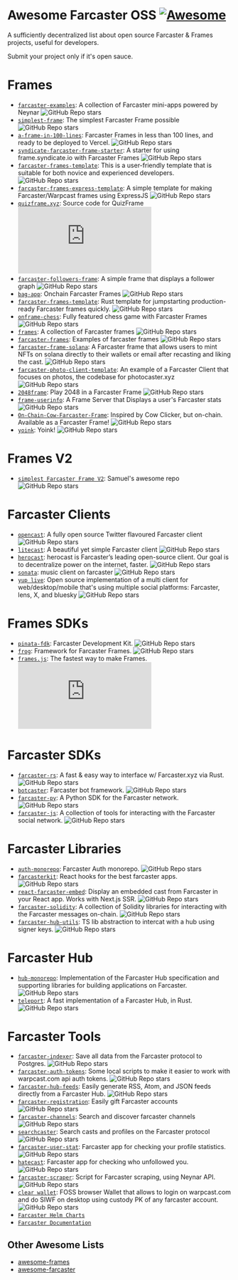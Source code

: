 # Awesome Farcaster OSS [![Awesome](https://awesome.re/badge.svg)](https://github.com/FTCHD/awesome-farcaster-dev)

A sufficiently decentralized list about open source Farcaster & Frames projects, useful for developers.

Submit your project only if it's open sauce.

# Frames
- [`farcaster-examples`](https://github.com/neynarxyz/farcaster-examples): A collection of Farcaster mini-apps powered by Neynar ![GitHub Repo stars](https://img.shields.io/github/stars/neynarxyz/farcaster-examples)
- [`simplest-frame`](https://github.com/depatchedmode/simplest-frame): The simplest Farcaster Frame possible ![GitHub Repo stars](https://img.shields.io/github/stars/depatchedmode/simplest-frame)
- [`a-frame-in-100-lines`](https://github.com/Zizzamia/a-frame-in-100-lines): Farcaster Frames in less than 100 lines, and ready to be deployed to Vercel. ![GitHub Repo stars](https://img.shields.io/github/stars/Zizzamia/a-frame-in-100-lines)
- [`syndicate-farcaster-frame-starter`](https://github.com/WillPapper/syndicate-farcaster-frame-starter): A starter for using frame.syndicate.io with Farcaster Frames ![GitHub Repo stars](https://img.shields.io/github/stars/WillPapper/syndicate-farcaster-frame-starter)
- [`farcaster-frames-template`](https://github.com/nekofar/farcaster-frames-template): This is a user-friendly template that is suitable for both novice and experienced developers. ![GitHub Repo stars](https://img.shields.io/github/stars/nekofar/farcaster-frames-template)
- [`farcaster-frames-express-template`](https://github.com/SamBroner/farcaster-frames-express-template): A simple template for making Farcaster/Warpcast frames using ExpressJS ![GitHub Repo stars](https://img.shields.io/github/stars/SamBroner/farcaster-frames-express-template)
- [`quizframe.xyz`](https://github.com/w1nt3r-eth/quizframe.xyz): Source code for QuizFrame ![GitHub Repo stars](https://img.shields.io/github/stars/w1nt3r-eth/quizframe.xyz)
- [`farcaster-followers-frame`](https://github.com/karmacoma-eth/farcaster-followers-frame): A simple frame that displays a follower graph ![GitHub Repo stars](https://img.shields.io/github/stars/karmacoma-eth/farcaster-followers-frame)
- [`bag-app`](https://github.com/Destiner/bag-app): Onchain Farcaster Frames ![GitHub Repo stars](https://img.shields.io/github/stars/Destiner/bag-app)
- [`farcaster-frames-template`](https://github.com/jpgonzalezra/farcaster-frames-template): Rust template for jumpstarting production-ready Farcaster frames quickly. ![GitHub Repo stars](https://img.shields.io/github/stars/jpgonzalezra/farcaster-frames-template)
- [`onframe-chess`](https://github.com/fiveoutofnine/onframe-chess): Fully featured chess game with Farcaster Frames ![GitHub Repo stars](https://img.shields.io/github/stars/fiveoutofnine/onframe-chess)
- [`frames`](https://github.com/gskril/frames): A collection of Farcaster frames ![GitHub Repo stars](https://img.shields.io/github/stars/gskril/frames)
- [`farcaster-frames`](https://github.com/stuckinaboot/farcaster-frames): Examples of farcaster frames ![GitHub Repo stars](https://img.shields.io/github/stars/stuckinaboot/farcaster-frames)
- [`farcaster-frame-solana`](https://github.com/avneesh0612/farcaster-frame-solana): A Farcaster frame that allows users to mint NFTs on solana directly to their wallets or email after recasting and liking the cast. ![GitHub Repo stars](https://img.shields.io/github/stars/avneesh0612/farcaster-frame-solana)
- [`farcaster-photo-client-template`](https://github.com/PinataCloud/farcaster-photo-client-template): An example of a Farcaster Client that focuses on photos, the codebase for photocaster.xyz ![GitHub Repo stars](https://img.shields.io/github/stars/PinataCloud/farcaster-photo-client-template)
- [`2048frame`](https://github.com/Montoya/2048frame): Play 2048 in a Farcaster Frame ![GitHub Repo stars](https://img.shields.io/github/stars/Montoya/2048frame)
- [`frame-userinfo`](https://github.com/sagar-a16z/frame-userinfo): A Frame Server that Displays a user's Farcaster stats ![GitHub Repo stars](https://img.shields.io/github/stars/sagar-a16z/frame-userinfo)
- [`On-Chain-Cow-Farcaster-Frame`](https://github.com/WillPapper/On-Chain-Cow-Farcaster-Frame): Inspired by Cow Clicker, but on-chain. Available as a Farcaster Frame! ![GitHub Repo stars](https://img.shields.io/github/stars/WillPapper/On-Chain-Cow-Farcaster-Frame)
- [`yoink`](https://github.com/horsefacts/yoink): Yoink! ![GitHub Repo stars](https://img.shields.io/github/stars/horsefacts/yoink)

# Frames V2
- [`simplest Farcaster Frame V2`](https://github.com/dtechvision/simplest-farcaster-frame): Samuel's awesome repo ![GitHub Repo stars](https://img.shields.io/github/stars/dtechvision/simplest-farcaster-frame)

# Farcaster Clients
- [`opencast`](https://github.com/stephancill/opencast): A fully open source Twitter flavoured Farcaster client ![GitHub Repo stars](https://img.shields.io/github/stars/stephancill/opencast)
- [`litecast`](https://github.com/dylsteck/litecast): A beautiful yet simple Farcaster client ![GitHub Repo stars](https://img.shields.io/github/stars/dylsteck/litecast)
- [`herocast`](https://github.com/hero-org/herocast): herocast is Farcaster’s leading open-source client. Our goal is to decentralize power on the internet, faster. ![GitHub Repo stars](https://img.shields.io/github/stars/hero-org/herocast)
- [`sonata`](https://github.com/Coop-Records/sonata): music client on farcaster ![GitHub Repo stars](https://img.shields.io/github/stars/Coop-Records/sonata)
- [`yup live`](https://github.com/andrei0x309/yup-live): Open source implementation of a multi client for web/desktop/mobile that's using multiple social platforms: Farcaster, lens, X, and bluesky ![GitHub Repo stars](https://img.shields.io/github/stars/andrei0x309/yup-live)

# Frames SDKs
- [`pinata-fdk`](https://github.com/PinataCloud/pinata-fdk): Farcaster Development Kit. ![GitHub Repo stars](https://img.shields.io/github/stars/PinataCloud/pinata-fdk)
- [`frog`](https://github.com/wevm/frog): Framework for Farcaster Frames. ![GitHub Repo stars](https://img.shields.io/github/stars/wevm/frog)
- [`frames.js`](https://github.com/framesjs/frames.js): The fastest way to make Frames. ![GitHub Repo stars](https://img.shields.io/github/stars/framesjs/frames.js)

# Farcaster SDKs
- [`farcaster-rs`](https://github.com/TheLDB/farcaster-rs): A fast & easy way to interface w/ Farcaster.xyz via Rust. ![GitHub Repo stars](https://img.shields.io/github/stars/TheLDB/farcaster-rs)
- [`botcaster`](https://github.com/BigWhaleLabs/botcaster): Farcaster bot framework. ![GitHub Repo stars](https://img.shields.io/github/stars/BigWhaleLabs/botcaster)
- [`farcaster-py`](https://github.com/a16z/farcaster-py): A Python SDK for the Farcaster network. ![GitHub Repo stars](https://img.shields.io/github/stars/a16z/farcaster-py)
- [`farcaster-js`](https://github.com/standard-crypto/farcaster-js): A collection of tools for interacting with the Farcaster social network. ![GitHub Repo stars](https://img.shields.io/github/stars/standard-crypto/farcaster-js)

# Farcaster Libraries
- [`auth-monorepo`](https://github.com/farcasterxyz/auth-monorepo): Farcaster Auth monorepo. ![GitHub Repo stars](https://img.shields.io/github/stars/farcasterxyz/auth-monorepo)
- [`farcasterkit`](https://github.com/dylsteck/farcasterkit): React hooks for the best farcaster apps. ![GitHub Repo stars](https://img.shields.io/github/stars/dylsteck/farcasterkit)
- [`react-farcaster-embed`](https://github.com/pugson/react-farcaster-embed): Display an embedded cast from Farcaster in your React app. Works with Next.js SSR.  ![GitHub Repo stars](https://img.shields.io/github/stars/pugson/react-farcaster-embed)
- [`farcaster-solidity`](https://github.com/pavlovdog/farcaster-solidity): A collection of Solidity libraries for interacting with the Farcaster messages on-chain. ![GitHub Repo stars](https://img.shields.io/github/stars/pavlovdog/farcaster-solidity)
- [`farcaster-hub-utils`](https://github.com/andrei0x309/farcaster-hub-utils): TS lib abstraction to intercat with a hub using signer keys. ![GitHub Repo stars](https://img.shields.io/github/stars/andrei0x309/farcaster-hub-utils)


# Farcaster Hub
- [`hub-monorepo`](https://github.com/farcasterxyz/hub-monorepo): Implementation of the Farcaster Hub specification and supporting libraries for building applications on Farcaster. ![GitHub Repo stars](https://img.shields.io/github/stars/farcasterxyz/hub-monorepo)
- [`teleport`](https://github.com/OpenFarcaster/teleport): A fast implementation of a Farcaster Hub, in Rust.  ![GitHub Repo stars](https://img.shields.io/github/stars/OpenFarcaster/teleport)

# Farcaster Tools
- [`farcaster-indexer`](https://github.com/gskril/farcaster-indexer): Save all data from the Farcaster protocol to Postgres. ![GitHub Repo stars](https://img.shields.io/github/stars/gskril/farcaster-indexer)
- [`farcaster-auth-tokens`](https://github.com/davidfurlong/farcaster-auth-tokens): Some local scripts to make it easier to work with warpcast.com api auth tokens. ![GitHub Repo stars](https://img.shields.io/github/stars/davidfurlong/farcaster-auth-tokens)
- [`farcaster-hub-feeds`](https://github.com/gskril/farcaster-hub-feeds): Easily generate RSS, Atom, and JSON feeds directly from a Farcaster Hub. ![GitHub Repo stars](https://img.shields.io/github/stars/gskril/farcaster-hub-feeds)
- [`farcaster-registration`](https://github.com/gskril/farcaster-registration): Easily gift Farcaster accounts ![GitHub Repo stars](https://img.shields.io/github/stars/gskril/farcaster-registration)
- [`farcaster-channels`](https://github.com/davidfurlong/farcaster-channels): Search and discover farcaster channels ![GitHub Repo stars](https://img.shields.io/github/stars/davidfurlong/farcaster-channels)
- [`searchcaster`](https://github.com/gskril/searchcaster): Search casts and profiles on the Farcaster protocol ![GitHub Repo stars](https://img.shields.io/github/stars/gskril/searchcaster)
- [`farcaster-user-stat`](https://github.com/mattwelter/farcaster-user-stat): Farcaster app for checking your profile statistics. ![GitHub Repo stars](https://img.shields.io/github/stars/mattwelter/farcaster-user-stat)
- [`hatecast`](https://github.com/mattwelter/hatecast): Farcaster app for checking who unfollowed you. ![GitHub Repo stars](https://img.shields.io/github/stars/mattwelter/hatecast)
- [`farcaster-scraper`](https://github.com/leo5imon/farcaster-scraper): Script for Farcaster scraping, using Neynar API. ![GitHub Repo stars](https://img.shields.io/github/stars/leo5imon/farcaster-scraper)
- [`clear wallet`](https://github.com/andrei0x309/clear-wallet/): FOSS browser Wallet that allows to login on warpcast.com and do SIWF on desktop using custody PK of any farcaster account. ![GitHub Repo stars](https://img.shields.io/github/stars/andrei0x309/clear-wallet)
- [`Farcaster Helm Charts`](https://github.com/dtechvision/onchain-helmcharts)
- [`Farcaster Documentation`](https://dtech.vision/farcaster)




## Other Awesome Lists
- [awesome-frames](https://github.com/davidfurlong/awesome-frames)
- [awesome-farcaster](https://github.com/a16z/awesome-farcaster)


